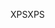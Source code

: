 <span data-ttu-id="219a1-101">XPS</span><span class="sxs-lookup"><span data-stu-id="219a1-101">XPS</span></span>
